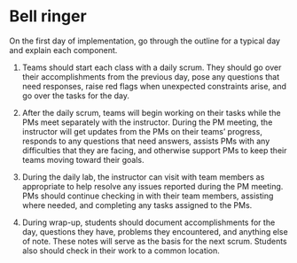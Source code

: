 # Bell ringer

On the first day of implementation, go through the outline for a typical day and explain each component.

1. Teams should start each class with a daily scrum. They should go over their accomplishments from the previous day, pose any questions that need responses, raise red flags when unexpected constraints arise, and go over the tasks for the day.
1. After the daily scrum, teams will begin working on their tasks while the PMs meet separately with the instructor. During the PM meeting, the instructor will get updates from the PMs on their teams’ progress, responds to any questions that need answers, assists PMs with any difficulties that they are facing, and otherwise support PMs to keep their teams moving toward their goals.
1. During the daily lab, the instructor can visit with team members as appropriate to help resolve any issues reported during the PM meeting. PMs should continue checking in with their team members, assisting where needed, and completing any tasks assigned to the PMs.
  
1. During wrap-up, students should document accomplishments for the day, questions they have, problems they encountered, and anything else of note. These notes will serve as the basis for the next scrum. Students also should check in their work to a common location.
